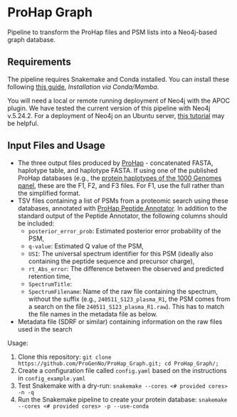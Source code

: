 # ProHap Graph
Pipeline to transform the ProHap files and PSM lists into a Neo4j-based graph database. 

## Requirements

The pipeline requires Snakemake and Conda installed. You can install these following [this guide](https://snakemake.readthedocs.io/en/stable/getting_started/installation.html), _Installation via Conda/Mamba_. 

You will need a local or remote running deployment of Neo4j with the APOC plugin. We have tested the current version of this pipeline with Neo4j v.5.24.2. For a deployment of Neo4j on an Ubuntu server, [this tutorial](https://www.digitalocean.com/community/tutorials/how-to-install-and-configure-neo4j-on-ubuntu-22-04) may be helpful.

## Input Files and Usage

* The three output files produced by [ProHap](https://github.com/ProGenNo/ProHap) - concatenated FASTA, haplotype table, and haplotype FASTA. If using one of the published ProHap databases (e.g., the [protein haplotypes of the 1000 Genomes panel](https://doi.org/10.5281/zenodo.10149277), these are the F1, F2, and F3 files. For F1, use the full rather than the simplified format.
* TSV files containing a list of PSMs from a proteomic search using these databases, annotated with [ProHap Peptide Annotator](https://github.com/ProGenNo/ProHap_PeptideAnnotator). In addition to the standard output of the Peptide Annotator, the following columns should be included:
    - `posterior_error_prob`: Estimated posterior error probability of the PSM,
    - `q-value`: Estimated Q value of the PSM,
    - `USI`: The universal spectrum identifier for this PSM (ideally also containing the peptide sequence and precursor charge),
    - `rt_Abs_error`: The difference between the observed and predicted retention time,
    - `SpectrumTitle`: 
    - `SpectrumFilename`: Name of the raw file containing the spectrum, without the suffix (e.g., `240511_S123_plasma_R1`, the PSM comes from a search on the file `240511_S123_plasma_R1.raw`). This has to match the file names in the metadata file as below.
* Metadata file (SDRF or similar) containing information on the raw files used in the search

Usage:
 1. Clone this repository: `git clone https://github.com/ProGenNo/ProHap_Graph.git; cd ProHap_Graph/;`
 2. Create a configuration file called `config.yaml` based on the instructions in `config_example.yaml`
 3. Test Snakemake with a dry-run: `snakemake --cores <# provided cores> -n -q`
 4. Run the Snakemake pipeline to create your protein database: `snakemake --cores <# provided cores> -p --use-conda`
